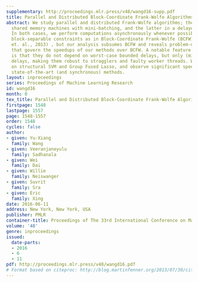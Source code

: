 ```yaml
---
supplementary: http://proceedings.mlr.press/v48/wangd16-supp.pdf
title: Parallel and Distributed Block-Coordinate Frank-Wolfe Algorithms
abstract: We study parallel and distributed Frank-Wolfe algorithms; the former on
  shared memory machines with mini-batching, and the latter in a delayed update framework.
  In both cases, we perform computations asynchronously whenever possible. We assume
  block-separable constraints as in Block-Coordinate Frank-Wolfe (BCFW) method (Lacoste
  et. al., 2013) , but our analysis subsumes BCFW and reveals problem-dependent quantities
  that govern the speedups of our methods over BCFW. A notable feature of our algorithms
  is that they do not depend on worst-case bounded delays, but only (mildly) on **expected**
  delays, making them robust to stragglers and faulty worker threads. We present experiments
  on structural SVM and Group Fused Lasso, and observe significant speedups over competing
  state-of-the-art (and synchronous) methods.
layout: inproceedings
series: Proceedings of Machine Learning Research
id: wangd16
month: 0
tex_title: Parallel and Distributed Block-Coordinate Frank-Wolfe Algorithms
firstpage: 1548
lastpage: 1557
page: 1548-1557
order: 1548
cycles: false
author:
- given: Yu-Xiang
  family: Wang
- given: Veeranjaneyulu
  family: Sadhanala
- given: Wei
  family: Dai
- given: Willie
  family: Neiswanger
- given: Suvrit
  family: Sra
- given: Eric
  family: Xing
date: 2016-06-11
address: New York, New York, USA
publisher: PMLR
container-title: Proceedings of The 33rd International Conference on Machine Learning
volume: '48'
genre: inproceedings
issued:
  date-parts:
  - 2016
  - 6
  - 11
pdf: http://proceedings.mlr.press/v48/wangd16.pdf
# Format based on citeproc: http://blog.martinfenner.org/2013/07/30/citeproc-yaml-for-bibliographies/
---
```


